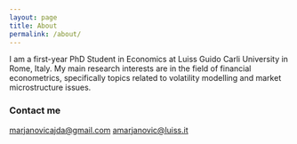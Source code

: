 ```yaml
---
layout: page
title: About
permalink: /about/
---
```

I am a first-year PhD Student in Economics at Luiss Guido Carli University in Rome, Italy. My main research interests are in the field of financial econometrics, specifically topics related to volatility modelling and market microstructure issues.



### Contact me
[marjanovicajda@gmail.com](mailto:marjanovicajda@gmail.com)
[amarjanovic@luiss.it](mailto:amarjanovic@luiss.it)
